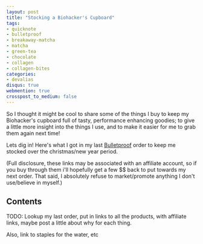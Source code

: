 ```yaml
---
layout: post
title: "Stocking a Biohacker's Cupboard"
tags:
- quicknote
- bulletproof
- breakaway-matcha
- matcha
- green-tea
- chocolate
- collagen
- collagen-bites
categories:
- devalias
disqus: true
webmention: true
crosspost_to_medium: false
---
```

So I thought it might be cool to share some of the things I buy to keep my Biohacker's cupboard full of tasty, performance enhancing goodies; to give a little more insight into the things I use, and to make it easier for me to grab them again next time!

Lets dig in! Here's what I got in my last [Bulletproof](https://www.bulletproof.com/rewardsref/index/refer/id/7823/) order to keep me stocked over the christmas/new year period.

(Full disclosure, these links may be associated with an affiliate account, so if you buy through them i'll hopefully get a few $$ back to put towards my next order. That said, I absolutely refuse to market/promote anything I don't use/believe in myself.)

## Contents

TODO: Lookup my last order, put in links to all the products, with affiliate links, maybe post a little about why for each thing.

Also, link to staples for the water, etc